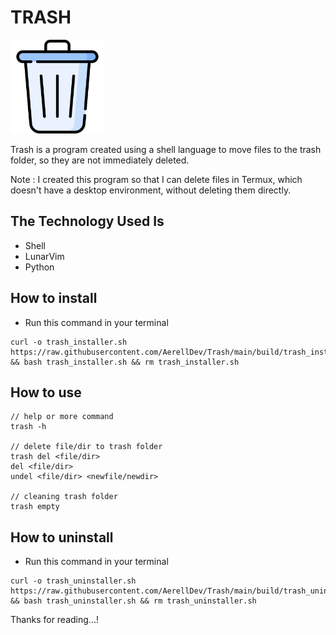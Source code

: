 # TRASH

<img alt="trash icon" src="resources/icon/playstore.png" height="150px"> 

Trash is a program created using a shell language to move files to the trash folder, so they are not immediately deleted.

Note : I created this program so that I can delete files in Termux, which doesn't have a desktop environment, without deleting them directly.

## The Technology Used Is
- Shell
- LunarVim
- Python

## How to install
- Run this command in your terminal
```
curl -o trash_installer.sh https://raw.githubusercontent.com/AerellDev/Trash/main/build/trash_installer.sh && bash trash_installer.sh && rm trash_installer.sh
```

## How to use
```
// help or more command
trash -h

// delete file/dir to trash folder
trash del <file/dir>
del <file/dir>
undel <file/dir> <newfile/newdir>

// cleaning trash folder
trash empty
```

## How to uninstall
- Run this command in your terminal
```
curl -o trash_uninstaller.sh https://raw.githubusercontent.com/AerellDev/Trash/main/build/trash_uninstaller.sh && bash trash_uninstaller.sh && rm trash_uninstaller.sh
```

Thanks for reading...!
